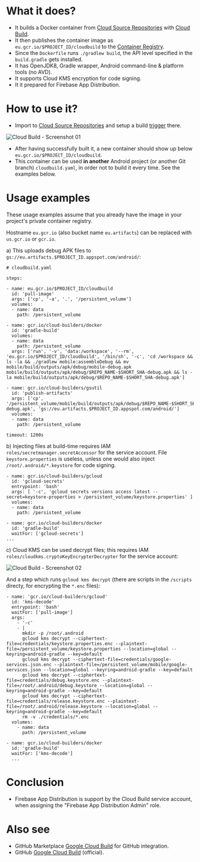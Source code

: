 # What it does?

- It builds a Docker container from [Cloud Source Repositories](https://cloud.google.com/source-repositories) with [Cloud Build](https://cloud.google.com/source-repositories/docs/integrating-with-cloud-build).
- It then publishes the container image as `eu.gcr.io/$PROJECT_ID/cloudbuild` to the [Container Registry](https://console.cloud.google.com/gcr/images).
- Since the `Dockerfile` runs `./gradlew build`, the API level specified in the `build.gradle` gets installed.
- It has OpenJDK8, Gradle wrapper, Android command-line & platform tools (no AVD).
- It supports Cloud KMS encryption for code signing.
- It it prepared for Firebase App Distribution.

# How to use it?

 - Import to [Cloud Source Repositories](https://source.cloud.google.com/repo/new) and setup a build [trigger](https://console.cloud.google.com/cloud-build/triggers) there.

 ![Cloud Build - Screenshot 01](https://raw.githubusercontent.com/syslogic/cloudbuild-android-builder/master/screenshots/screenshot_01.png)
 - After having successfully built it, a new container should show up below `eu.gcr.io/$PROJECT_ID/cloudbuild`.
 - This container can be used <b>in another</b> Android project (or another Git branch) `cloudbuild.yaml`, in order not to build it every time. See the examples below.

# Usage examples

These usage examples assume that you already have the image in your project's private container registry.

Hostname `eu.gcr.io` (also bucket name `eu.artifacts`) can be replaced with `us.gcr.io` or `gcr.io`.

a) This uploads debug APK files to `gs://eu.artifacts.$PROJECT_ID.appspot.com/android/`:

````
# cloudbuild.yaml

steps:

- name: eu.gcr.io/$PROJECT_ID/cloudbuild
  id: 'pull-image'
  args: ['cp', '-a', '.', '/persistent_volume']
  volumes:
  - name: data
    path: /persistent_volume

- name: gcr.io/cloud-builders/docker
  id: 'gradle-build'
  volumes:
  - name: data
    path: /persistent_volume
  args: ['run', '-v', 'data:/workspace', '--rm', 'eu.gcr.io/$PROJECT_ID/cloudbuild', '/bin/sh', '-c', 'cd /workspace && ls -la && ./gradlew mobile:assembleDebug && mv mobile/build/outputs/apk/debug/mobile-debug.apk mobile/build/outputs/apk/debug/$REPO_NAME-$SHORT_SHA-debug.apk && ls -la mobile/build/outputs/apk/debug/$REPO_NAME-$SHORT_SHA-debug.apk']

- name: gcr.io/cloud-builders/gsutil
  id: 'publish-artifacts'
  args: ['cp', '/persistent_volume/mobile/build/outputs/apk/debug/$REPO_NAME-$SHORT_SHA-debug.apk', 'gs://eu.artifacts.$PROJECT_ID.appspot.com/android/']
  volumes:
  - name: data
    path: /persistent_volume

timeout: 1200s
````

b) Injecting files at build-time requires IAM `roles/secretmanager.secretAccessor` for the service account.
File `keystore.properties` is useless, unless one would also inject `/root/.android/*.keystore` for code signing.
````
- name: gcr.io/cloud-builders/gcloud
  id: 'gcloud-secrets'
  entrypoint: 'bash'
  args: [ '-c', 'gcloud secrets versions access latest --secret=keystore-properties > /persistent_volume/keystore.properties' ]
  volumes:
  - name: data
    path: /persistent_volume

- name: gcr.io/cloud-builders/docker
  id: 'gradle-build'
  waitFor: ['gcloud-secrets']
...
````

c) Cloud KMS can be used decrypt files; this requires IAM `roles/cloudkms.cryptoKeyEncrypterDecrypter` for the service account:

 ![Cloud Build - Screenshot 02](https://github.com/syslogic/cloudbuild-android/raw/master/screenshots/screenshot_02.png)

And a step which runs `gcloud kms decrypt` (there are scripts in the `/scripts` directy, for encrypting the `*.enc` files):

````
- name: 'gcr.io/cloud-builders/gcloud'
  id: 'kms-decode'
  entrypoint: 'bash'
  waitFor: ['pull-image']
  args:
    - '-c'
    - |
      mkdir -p /root/.android
      gcloud kms decrypt --ciphertext-file=credentials/keystore.properties.enc --plaintext-file=/persistent_volume/keystore.properties --location=global --keyring=android-gradle --key=default
      gcloud kms decrypt --ciphertext-file=credentials/google-services.json.enc --plaintext-file=/persistent_volume/mobile/google-services.json --location=global --keyring=android-gradle --key=default
      gcloud kms decrypt --ciphertext-file=credentials/debug.keystore.enc --plaintext-file=/root/.android/debug.keystore --location=global --keyring=android-gradle --key=default
      gcloud kms decrypt --ciphertext-file=credentials/release.keystore.enc --plaintext-file=/root/.android/release.keystore --location=global --keyring=android-gradle --key=default
      rm -v ./credentials/*.enc
  volumes:
    - name: data
      path: /persistent_volume

- name: gcr.io/cloud-builders/docker
  id: 'gradle-build'
  waitFor: ['kms-decode']
  ...

````

# Conclusion

- Firebase App Distribution is support by the Cloud Build service account, when assigning the "Firebase App Distribution Admin" role.

# Also see

 - GitHub Marketplace [Google Cloud Build](https://github.com/marketplace/google-cloud-build) for GitHub integration.
 - GitHub [Google Cloud Build](https://github.com/GoogleCloudBuild) (official).
